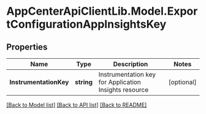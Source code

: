 # AppCenterApiClientLib.Model.ExportConfigurationAppInsightsKey
## Properties

Name | Type | Description | Notes
------------ | ------------- | ------------- | -------------
**InstrumentationKey** | **string** | Instrumentation key for Application Insights resource | [optional] 

[[Back to Model list]](../README.md#documentation-for-models) [[Back to API list]](../README.md#documentation-for-api-endpoints) [[Back to README]](../README.md)

